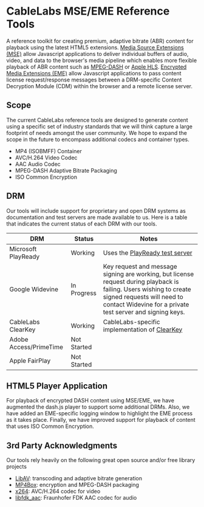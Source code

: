 # CableLabs MSE/EME Reference Tools

A reference toolkit for creating premium, adaptive bitrate (ABR) content for playback using the latest HTML5 extensions.  [Media Source Extensions (MSE)](http://www.w3.org/TR/media-source/) allow Javascript applications to deliver individual buffers of audio, video, and data to the browser's media pipeline which enables more flexible playback of ABR content such as [MPEG-DASH](http://mpeg.chiariglione.org/standards/mpeg-dash) or [Apple HLS](https://developer.apple.com/streaming/).  [Encrypted Media Extensions (EME)](http://www.w3.org/TR/encrypted-media/) allow Javascript applications to pass content license request/response messages between a DRM-specific Content Decryption Module (CDM) within the browser and a remote license server.

## Scope

The current CableLabs reference tools are designed to generate content using a specific set of industry standards that we will think capture a large footprint of needs amongst the user community.  We hope to expand the scope in the future to encompass additional codecs and container types.

* MP4 (ISOBMFF) Container
* AVC/H.264 Video Codec
* AAC Audio Codec
* MPEG-DASH Adaptive Bitrate Packaging
* ISO Common Encryption

## DRM

Our tools will include support for proprietary and open DRM systems as documentation and test servers are made available to us.  Here is a table that indicates the current status of each DRM with our tools.

| DRM | Status | Notes |
|-----|--------|-------|
|Microsoft PlayReady|Working|Uses the [PlayReady test server](http://playready.directtaps.net/pr/doc/customrights/)|
|Google Widevine|In Progress|Key request and message signing are working, but license request during playback is failing.  Users wishing to create signed requests will need to contact Widevine for a private test server and signing keys.|
|CableLabs ClearKey|Working|CableLabs-specific implementation of [ClearKey](http://www.w3.org/TR/encrypted-media/#simple-decryption-clear-key)|
|Adobe Access/PrimeTime|Not Started||
|Apple FairPlay|Not Started||

## HTML5 Player Application

For playback of encrypted DASH content using MSE/EME, we have augmented the dash.js player to support some additional DRMs.  Also, we have added an EME-specific logging window to highlight the EME process as it takes place.  Finally, we have improved support for playback of content that uses ISO Common Encryption.

## 3rd Party Acknowledgments

Our tools rely heavily on the following great open source and/or free library projects

* [LibAV](http://libav.org/): transcoding and adaptive bitrate generation
* [MP4Box](http://gpac.wp.mines-telecom.fr/mp4box/): encryption and MPEG-DASH packaging
* [x264](http://www.videolan.org/developers/x264.html): AVC/H.264 codec for video
* [libfdk_aac](http://www.iis.fraunhofer.de/en/bf/amm/implementierungen/fdkaaccodec.html): Fraunhofer FDK AAC codec for audio

